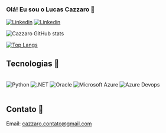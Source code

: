 ### Olá! Eu sou o Lucas Cazzaro 👋

[![Linkedin](https://img.shields.io/badge/LinkedIn-0077B5?style=for-the-badge&logo=linkedin&logoColor=white)](https://www.linkedin.com/in/lucas-cazzaro-558a24267/)
[![Linkedin](https://img.shields.io/badge/Instagram-E4405F?style=for-the-badge&logo=instagram&logoColor=white)](https://www.instagram.com/lucas.cazzaro/)

![Cazzaro GitHub stats](https://github-readme-stats.vercel.app/api?username=Cazzarooo&show_icons=true&theme=tokyonight)

[![Top Langs](https://github-readme-stats.vercel.app/api/top-langs/?username=Cazzarooo)](https://github.com/anuraghazra/github-readme-stats)

## Tecnologias 🤖

<div style="display: inline_block"><br/>
    <img align="center" alt= "Python" src= "https://img.shields.io/badge/Python-14354C?style=for-the-badge&logo=python&logoColor=white"/> 
    <img align="center" alt= ".NET" src= "https://img.shields.io/badge/.NET-5C2D91?style=for-the-badge&logo=.net&logoColor=white"/>
    <img align="center" alt= "Oracle" src= "https://img.shields.io/badge/Oracle-F80000?style=for-the-badge&logo=oracle&logoColor=black"/>
    <img align="center" alt= "Microsoft Azure" src= "https://img.shields.io/badge/microsoft%20azure-0089D6?style=for-the-badge&logo=microsoft-azure&logoColor=white"/>
    <img align="center" alt= "Azure Devops" src= "https://img.shields.io/badge/Azure_DevOps-0078D7?style=for-the-badge&logo=azure-devops&logoColor=white"/>
</div><br/>

## Contato 📧
 Email: cazzaro.contato@gmail.com
